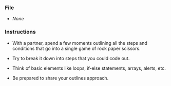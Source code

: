 ### File

* _None_

### Instructions

* With a partner, spend a few moments outlining all the steps and conditions that go into a single game of rock paper scissors.

* Try to break it down into steps that you could code out.

* Think of basic elements like loops, if-else statements, arrays, alerts, etc.

* Be prepared to share your outlines approach.
